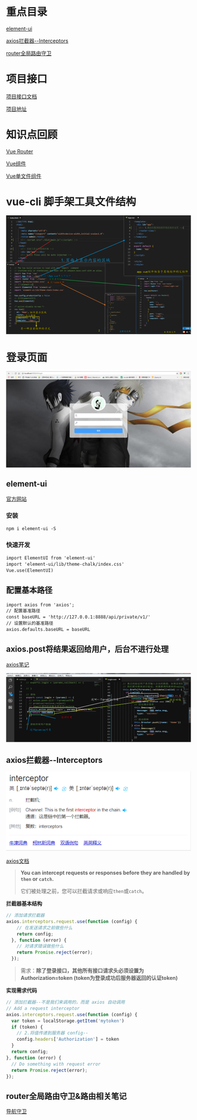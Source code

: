 # 重点目录

[element-ui]()

[axios拦截器--Interceptors](https://bryantout.github.io/2018/08/29/axios%E5%8F%8Aresource/)

[router全局路由守卫](https://bryantout.github.io/2018/08/31/vue%E7%9A%84%E8%B7%AF%E7%94%B1/)

# 项目接口

[项目接口文档](http://47.96.21.88:8082/)

[项目地址](http://47.96.21.88/#/login)

# 知识点回顾

[Vue Router](https://bryantout.github.io/2018/08/31/vue%E7%9A%84%E8%B7%AF%E7%94%B1/)

[Vue组件](https://bryantout.github.io/categories/vue/)

[Vue单文件组件](https://bryantout.github.io/2018/09/03/vue%E5%8D%95%E6%96%87%E4%BB%B6%E7%BB%84%E4%BB%B6/)

# vue-cli 脚手架工具文件结构

![](/mdImg/vue项目第一天.png)

# 登录页面

![](/mdImg/login.png)

## element-ui

[官方网站](http://element-cn.eleme.io/2.0/#/zh-CN/component/quickstart)

### 安装

```html
npm i element-ui -S
```

### 快速开发

```html
import ElementUI from 'element-ui'
import 'element-ui/lib/theme-chalk/index.css'
Vue.use(ElementUI)
```

## 配置基本路径

```html
import axios from 'axios';
// 配置基准路径
const baseURL = 'http://127.0.0.1:8888/api/private/v1/'
// 设置默认的基准路径
axios.defaults.baseURL = baseURL
```

## axios.post将结果返回给用户，后台不进行处理

[axios笔记](https://bryantout.github.io/2018/08/29/axios%E5%8F%8Aresource/)

![](/mdImg/axios2.png)

## axios拦截器--Interceptors

![](/mdImg/axios拦截器.png)

[axios文档](https://github.com/axios/axios)

> **You can intercept requests or responses before they are handled by `then` or `catch`.**
>
> 它们被处理之前，您可以拦截请求或响应`then`或`catch`。

**拦截器基本结构**

```js
// 添加请求拦截器
axios.interceptors.request.use(function (config) {
    // 在发送请求之前做些什么
    return config;
  }, function (error) {
    // 对请求错误做些什么
    return Promise.reject(error);
  });
```

> 需求：**除了登录接口，其他所有接口请求头必须设置为Authorization=token (token为登录成功后服务器返回的认证token)**

**实现需求代码**

```js
// 添加拦截器--不是我们来调用的，而是 axios 自动调用
// Add a request interceptor
axios.interceptors.request.use(function (config) {
  var token = localStorage.getItem('mytoken')
  if (token) {
    // 2.将值传递到服务器 config--
    config.headers['Authorization'] = token
  }
  return config;
}, function (error) {
  // Do something with request error
  return Promise.reject(error);
});
```

## router全局路由守卫&路由相关笔记

[导航守卫](https://bryantout.github.io/2018/08/31/vue%E7%9A%84%E8%B7%AF%E7%94%B1/)

